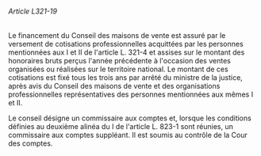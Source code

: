 ###### Article L321-19

Le financement du Conseil des maisons de vente est assuré par le versement de cotisations professionnelles acquittées par les personnes mentionnées aux I et II de l'article L. 321-4 et assises sur le montant des honoraires bruts perçus l'année précédente à l'occasion des ventes organisées ou réalisées sur le territoire national. Le montant de ces cotisations est fixé tous les trois ans par arrêté du ministre de la justice, après avis du Conseil des maisons de vente et des organisations professionnelles représentatives des personnes mentionnées aux mêmes I et II.

Le conseil désigne un commissaire aux comptes et, lorsque les conditions définies au deuxième alinéa du I de l'article L. 823-1 sont réunies, un commissaire aux comptes suppléant. Il est soumis au contrôle de la Cour des comptes.

